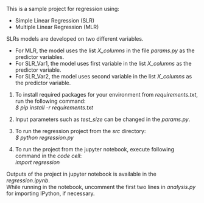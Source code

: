 This is a sample project for regression using: 
- Simple Linear Regression (SLR) 
- Multiple Linear Regression (MLR)

SLRs models are developed on two different variables. 
* For MLR, the model uses the list *X_columns* in the file *params.py* as the predictor variables.
* For SLR_Var1, the model uses first variable in the list *X_columns* as the predictor variable.
* For SLR_Var2, the model uses second variable in the list *X_columns* as the predictor variable.

1. To install required packages for your environment from *requirements.txt*, run the following command:   
*$ pip install -r requirements.txt*  

2. Input parameters such as *test_size* can be changed in the *params.py*.

3. To run the regression project from the *src* directory:   
*$ python regression.py*

4. To run the project from the jupyter notebook, execute following command in the *code cell*:   
*import regression*  

Outputs of the project in jupyter notebook is available in the *regression.ipynb*.   
While running in the notebook, uncomment the first two lines in *analysis.py* for importing IPython, if necessary.

